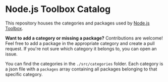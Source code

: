 # Node.js Toolbox Catalog

This repository houses the categories and packages used by [Node.js Toolbox](https://nodejstoolbox.com).

**Want to add a category or missing a package?**
Contributions are welcome! Feel free to add a package in the appropriate category and create a pull request. If you're not sure which category it belongs to, you can open an issue.

You can find the categories in the `./src/categories` folder. Each category is a json file with a `packages` array containing all packages belonging to that specific category.
